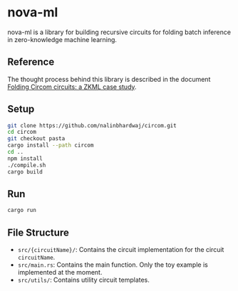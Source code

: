 # nova-ml

nova-ml is a library for building recursive circuits for folding batch inference in zero-knowledge machine learning.

## Reference

The thought process behind this library is described in the document [Folding Circom circuits: a ZKML case study](https://hackmd.io/@cathie/zkml-folding).

## Setup

```bash
git clone https://github.com/nalinbhardwaj/circom.git
cd circom
git checkout pasta
cargo install --path circom
cd ..
npm install
./compile.sh
cargo build
```

## Run

```bash
cargo run
```

## File Structure

- `src/{circuitName}/`: Contains the circuit implementation for the circuit `circuitName`.
- `src/main.rs`: Contains the main function. Only the toy example is implemented at the moment.
- `src/utils/`: Contains utility circuit templates.